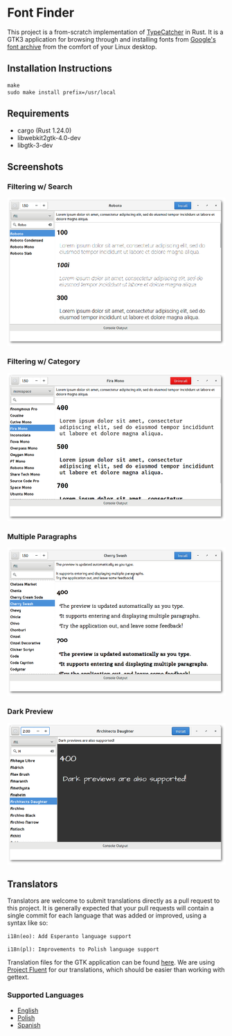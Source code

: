 # Font Finder

This project is a from-scratch implementation of [TypeCatcher](https://github.com/andrewsomething/typecatcher/) in Rust. It is a GTK3 application for browsing through and installing fonts from [Google's font archive](https://fonts.google.com/) from the comfort of your Linux desktop.

## Installation Instructions

```
make
sudo make install prefix=/usr/local
```

## Requirements

- cargo (Rust 1.24.0)
- libwebkit2gtk-4.0-dev
- libgtk-3-dev

## Screenshots

### Filtering w/ Search

![First Screenshot](screenshot01.png)

### Filtering w/ Category

![Second Screenshot](screenshot02.png)

### Multiple Paragraphs

![Third Screenshot](screenshot03.png)

### Dark Preview

![Fourth Screenshot](screenshot04.png)

## Translators

Translators are welcome to submit translations directly as a pull request to this project. It is generally expected that your pull requests will contain a single commit for each language that was added or improved, using a syntax like so:

```
i18n(eo): Add Esperanto language support
```

```
i18n(pl): Improvements to Polish language support
```

Translation files for the GTK application can be found [here](./i18n/). We are using [Project Fluent](https://projectfluent.org) for our translations, which should be easier than working with gettext.

### Supported Languages

- [English](./gtk/i18n/en/)
- [Polish](./gtk/i18n/pl/)
- [Spanish](./gtk/i18n/es/)
